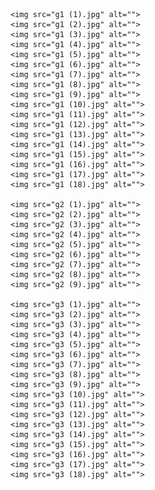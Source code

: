 <!DOCTYPE html>
<html lang="en">
<head>
    <meta charset="UTF-8">
    <meta http-equiv="X-UA-Compatible" content="IE=edge">
    <meta name="viewport" content="width=device-width, initial-scale=1.0">
    <title>Document</title>
</head>
<body>
   
   
    <img src="g1 (1).jpg" alt="">
    <img src="g1 (2).jpg" alt="">
    <img src="g1 (3).jpg" alt="">
    <img src="g1 (4).jpg" alt="">
    <img src="g1 (5).jpg" alt="">
    <img src="g1 (6).jpg" alt="">
    <img src="g1 (7).jpg" alt="">
    <img src="g1 (8).jpg" alt="">
    <img src="g1 (9).jpg" alt="">
    <img src="g1 (10).jpg" alt="">
    <img src="g1 (11).jpg" alt="">
    <img src="g1 (12).jpg" alt="">
    <img src="g1 (13).jpg" alt="">
    <img src="g1 (14).jpg" alt="">
    <img src="g1 (15).jpg" alt="">
    <img src="g1 (16).jpg" alt="">
    <img src="g1 (17).jpg" alt="">
    <img src="g1 (18).jpg" alt="">
    
    <img src="g2 (1).jpg" alt="">
    <img src="g2 (2).jpg" alt="">
    <img src="g2 (3).jpg" alt="">
    <img src="g2 (4).jpg" alt="">
    <img src="g2 (5).jpg" alt="">
    <img src="g2 (6).jpg" alt="">
    <img src="g2 (7).jpg" alt="">
    <img src="g2 (8).jpg" alt="">
    <img src="g2 (9).jpg" alt="">

    <img src="g3 (1).jpg" alt="">
    <img src="g3 (2).jpg" alt="">
    <img src="g3 (3).jpg" alt="">
    <img src="g3 (4).jpg" alt="">
    <img src="g3 (5).jpg" alt="">
    <img src="g3 (6).jpg" alt="">
    <img src="g3 (7).jpg" alt="">
    <img src="g3 (8).jpg" alt="">
    <img src="g3 (9).jpg" alt="">
    <img src="g3 (10).jpg" alt="">
    <img src="g3 (11).jpg" alt="">
    <img src="g3 (12).jpg" alt="">
    <img src="g3 (13).jpg" alt="">
    <img src="g3 (14).jpg" alt="">
    <img src="g3 (15).jpg" alt="">
    <img src="g3 (16).jpg" alt="">
    <img src="g3 (17).jpg" alt="">
    <img src="g3 (18).jpg" alt="">
    
   
    


    
</body>
</html>
